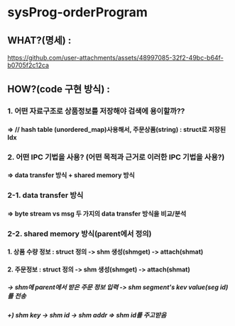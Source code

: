 # sysProg-orderProgram

## WHAT?(명세) : 
https://github.com/user-attachments/assets/48997085-32f2-49bc-b64f-b0705f2c12ca



## HOW?(code 구현 방식) :
### 1. 어떤 자료구조로 상품정보를 저장해야 검색에 용이할까??
#### => // hash table (unordered_map)사용해서, 주문상품(string) : struct로 저장된 Idx

### 2. 어떤 IPC 기법을 사용? (어떤 목적과 근거로 이러한 IPC 기법을 사용?) 
#### => data transfer 방식 + shared memory 방식

### 2-1. data transfer 방식
#### => byte stream vs msg 두 가지의 data transfer 방식을 비교/분석

### 2-2. shared memory 방식(parent에서 정의) 
#### 1. 상품 수량 정보 : struct 정의 -> shm 생성(shmget) -> attach(shmat) 
#### 2. 주문정보 : struct 정의 -> shm 생성(shmget) -> attach(shmat) 
#####  -> shm에 parent에서 받은 주문 정보 입력 -> shm segment's kev value(seg id)를 전송
##### +) shm key -> shm id -> shm addr => shm id를 주고받음
